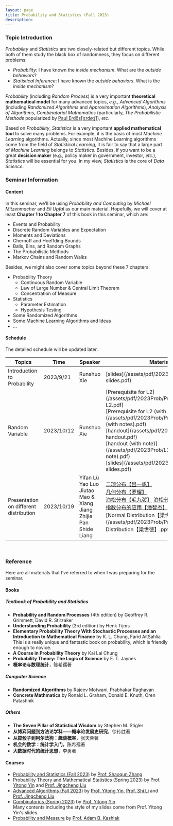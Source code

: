 ```yaml
---
layout: page
title: Probability and Statistics (Fall 2023)
description: 
---
```


### Topic Introduction

*Probability* and *Statistics* are two closely-related but different topics. While both of them study the black box of randomness, they focus on different problems: 

- *Probability*: I have known the *inside mechanism*. What are the *outside behaviors*?
- *Statistical Inference*: I have known the *outside behaviors*. What is the *inside mechanism*?

*Probability* (including *Random Process*) is a very important **theoretical mathematical model** for many advanced topics, *e.g.*, *Advanced Algorithms* (including *Randomized Algorithms* and *Approximation Algorithms*), *Analysis of Algorithms*, *Combinatorial Mathematics* (particularly, *The Probabilistic Methods* popularized by [Paul Erdős[ˈɛrdøːʃ]](https://en.wikipedia.org/wiki/Paul_Erd%C5%91s)), *etc*.

Based on *Probability*, *Statistics* is a very important **applied mathematical tool** to solve many problems. For example, it is the basis of most *Machine Learning* algorithms. Actually, since most Machine Learning algorithms come from the field of *Statistical Learning*, it is fair to say that a large part of *Machine Learning* belongs to *Statistics*. Besides, if you want to be a great **decision maker** (e.g., policy maker in government, investor, *etc.*), *Statistics* will be essential for you. In my view, *Statistics* is the core of *Data Science*.

### Seminar Information

#### Content

In this seminar, we'll be using *Probability and Computing* by *Michael Mitzenmacher* and *Eli Upfal* as our main material. Hopefully, we will cover at least **Chapter 1 to Chapter 7** of this book in this seminar, which are: 

- Events and Probability
- Discrete Random Variables and Expectation
- Moments and Deviations
- Chernoff and Hoeffding Bounds
- Balls, Bins, and Random Graphs
- The Probabilistic Methods
- Markov Chains and Random Walks

Besides, we might also cover some topics beyond these 7 chapters: 

- Probability Theory
  - Continuous Random Variable
  - Law of Large Number & Central Limit Theorem
  - Concentration of Measure
- Statistics
  - Parameter Estimation
  - Hypothesis Testing
- Some Randomized Algorithms
- Some Machine Learning Algorithms and Ideas
- ...

#### Schedule

The detailed schedule will be updated later.

| Topics                                 | Time       | Speaker                                                      | Material                                                     |
| -------------------------------------- | ---------- | ------------------------------------------------------------ | ------------------------------------------------------------ |
| Introduction to Probability            | 2023/9/21  | Runshuo Xie                                                  | [slides](/assets/pdf/2023Prob/L1 slides.pdf)                 |
| Random Variable                        | 2023/10/12 | Runshuo Xie                                                  | [Prerequisite for L2](/assets/pdf/2023Prob/Prerequisite for L2.pdf) <br /> [Prerequisite for L2 (with notes)](/assets/pdf/2023Prob/Prerequisite for L2 (with notes).pdf)<br /> [handout](/assets/pdf/2023Prob/L2 handout.pdf)<br /> [handout (with note)](/assets/pdf/2023Prob/L2 handout (with note).pdf)<br /> [slides](/assets/pdf/2023Prob/L2 slides.pdf) |
| Presentation on different distribution | 2023/10/19 | Yifan Lü<br />Yao Luo<br />Jiutao Mao & Xiang  Jiang<br />Zhijie Pan<br />Shide Liang | [二项分布【吕一帆】](/assets/pdf/2023Prob/Presentation/二项分布【吕一帆】.pptx) <br /> [几何分布【罗耀】](/assets/pdf/2023Prob/Presentation/几何分布【罗耀】.pptx) <br /> [泊松分布【毛九弢】](/assets/pdf/2023Prob/Presentation/泊松分布【毛九弢】.pptx)   [泊松分布的应用【蒋庠】](/assets/pdf/2023Prob/Presentation/泊松分布的应用【蒋庠】.pdf) <br /> [指数分布的应用【潘智杰】](/assets/pdf/2023Prob/Presentation/指数分布的应用【潘智杰】.pptx) <br /> [Normal Distribution【梁世徳】](/assets/pdf/2023Prob/Presentation/Normal Distribution【梁世徳】.pptx) |

<br>

### Reference

Here are all materials that I’ve referred to when I was preparing for the seminar.

#### Books

##### Textbook of Probability and Statistics

- **Probability and Random Processes** (4th edition) by Geoffrey R. Grimmett, David R. Stirzaker
- **Understanding Probability** (3rd edition) by Henk Tijms
- **Elementary Probability Theory With Stochastic Processes and an Introduction to Mathematical Finance** by K. L. Chung, Farid AitSahlia<br>This is a really unique and fantastic book on probability, which is friendly enough to novice.
- **A Course in Probability Theory** by Kai Lai Chung
- **Probability Theory: The Logic of Science** by E. T. Jaynes
- **概率论与数理统计**，陈希孺著

##### Computer Science

- **Randomized Algorithms** by Rajeev Motwani, Prabhakar Raghavan
- **Concrete Mathmatics** by Ronald L. Graham, Donald E. Knuth, Oren Patashnik

##### Others

- **The Seven Pillar of Statistical Wisdom** by Stephen M. Stigler
- **从博弈问题到方法论学科——概率论发展史研究**，徐传胜著
- **从掷骰子到阿尔法狗：趣谈概率**，张天蓉著
- **机会的数学：统计学入门**，陈希孺著
- **大数据时代的统计思想**，李勇著

#### Courses

- [Probability and Statistics (Fall 2023)](http://www.lamda.nju.edu.cn/zhangsq/teaching/PS_Fall_2023/PS_Fall_2023.html) by [Prof. Shaoqun Zhang](http://www.lamda.nju.edu.cn/zhangsq/)
- [Probability Theory and Mathematical Statistics (Spring 2023)](https://tcs.nju.edu.cn/wiki/index.php?title=%E6%A6%82%E7%8E%87%E8%AE%BA%E4%B8%8E%E6%95%B0%E7%90%86%E7%BB%9F%E8%AE%A1_(Spring_2023)) by [Prof. Yitong Yin](http://tcs.nju.edu.cn/yinyt/) and [Prof. Jingcheng Liu](https://liuexp.github.io/)
- [Advanced Algorithms (Fall 2023)](https://tcs.nju.edu.cn/wiki/index.php?title=%E9%AB%98%E7%BA%A7%E7%AE%97%E6%B3%95_(Fall_2023)) by [Prof. Yitong Yin](http://tcs.nju.edu.cn/yinyt/), [Prof. Shi Li](https://tcs.nju.edu.cn/shili/) and [Prof. Jingcheng Liu](https://liuexp.github.io/)
- [Combinatorics (Spring 2023)](https://tcs.nju.edu.cn/wiki/index.php?title=组合数学_(Spring_2023)) by [Prof. Yitong Yin](http://tcs.nju.edu.cn/yinyt/)<br>Many contents including the style of my slides come from Prof. Yitong Yin's slides.
- [Probability and Measure](https://www.youtube.com/playlist?list=PL0vEWJI_pj7RZ51zecINlzWxpFv83r8RE) by [Prof. Adam B. Kashlak](https://sites.ualberta.ca/~kashlak/)